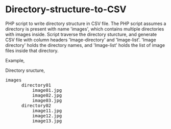 # Directory-structure-to-CSV
PHP script to write directory structure in CSV file.
The PHP script assumes a directory is present with name 'images', which contains multiple directories with images inside.
Script traverse the directory sturcture, and generate CSV file with column headers 'Image-directory' and 'Image-list'.
'Image directory' holds the directory names, and 'Image-list' holds the list of image files inside that directory.

Example,

Directory sructure,
<pre>
images
      directory01
          image01.jpg
          image02.jpg
          image03.jpg
      directory02
          image11.jpg
          image12.jpg
          image13.jpg
</pre?          
imagelist.csv,

Image-directory | Image-list
--- | ---
directory01 | image01.jpg,image02.jpg,image03.jpg,
directory02 | image11.jpg,image12.jpg,image13.jpg,
